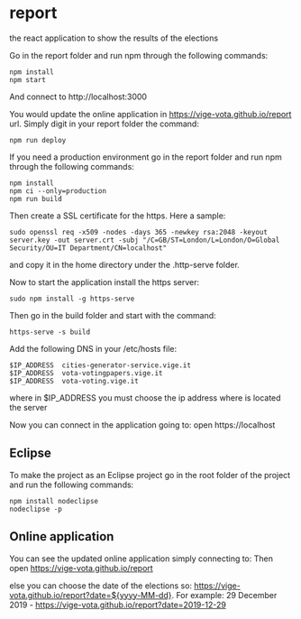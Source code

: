 # report
the react application to show the results of the elections

Go in the report folder and run npm through the following commands:
```
npm install
npm start
```

And connect to http://localhost:3000

You would update the online application in https://vige-vota.github.io/report url. Simply digit in your report folder the command:
```
npm run deploy
```

If you need a production environment go in the report folder and run npm through the following commands:
```
npm install
npm ci --only=production
npm run build
```
Then create a SSL certificate for the https. Here a sample:
```
sudo openssl req -x509 -nodes -days 365 -newkey rsa:2048 -keyout server.key -out server.crt -subj "/C=GB/ST=London/L=London/O=Global Security/OU=IT Department/CN=localhost"
```
and copy it in the home directory under the .http-serve folder.

Now to start the application install the https server:
```
sudo npm install -g https-serve
```
Then go in the build folder and start with the command:
```
https-serve -s build
```

Add the following DNS in your /etc/hosts file:
```
$IP_ADDRESS  cities-generator-service.vige.it
$IP_ADDRESS  vota-votingpapers.vige.it
$IP_ADDRESS  vota-voting.vige.it
```

where in $IP_ADDRESS you must choose the ip address where is located the server

Now you can connect in the application going to: open https://localhost

## Eclipse

To make the project as an Eclipse project go in the root folder of the project and run the following commands:
```
npm install nodeclipse
nodeclipse -p
```

## Online application

You can see the updated online application simply connecting to:
Then open https://vige-vota.github.io/report

else you can choose the date of the elections so:
https://vige-vota.github.io/report?date=${yyyy-MM-dd}.
For example:
29 December 2019 - https://vige-vota.github.io/report?date=2019-12-29